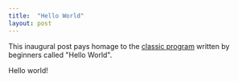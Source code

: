 ```yaml
---
title:  "Hello World"
layout: post
---
```


This inaugural post pays homage to the [classic program](https://en.wikipedia.org/wiki/%22Hello,_World!%22_program) written by beginners called "Hello World".

Hello world!
